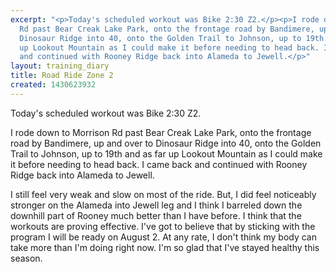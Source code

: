 ```yaml
---
excerpt: "<p>Today's scheduled workout was Bike 2:30 Z2.</p><p>I rode down to Morrison
  Rd past Bear Creak Lake Park, onto the frontage road by Bandimere, up and over to
  Dinosaur Ridge into 40, onto the Golden Trail to Johnson, up to 19th and as far
  up Lookout Mountain as I could make it before needing to head back. I came back
  and continued with Rooney Ridge back into Alameda to Jewell.</p>"
layout: training_diary
title: Road Ride Zone 2
created: 1430623932
---
```

<p>Today's scheduled workout was Bike 2:30 Z2.</p><p>I rode down to Morrison Rd past Bear Creak Lake Park, onto the frontage road by Bandimere, up and over to Dinosaur Ridge into 40, onto the Golden Trail to Johnson, up to 19th and as far up Lookout Mountain as I could make it before needing to head back. I came back and continued with Rooney Ridge back into Alameda to Jewell.</p><p>I still feel very weak and slow on most of the ride. But, I did feel noticeably stronger on the Alameda into Jewell leg and I think I barreled down the downhill part of Rooney much better than I have before. I think that the workouts are proving effective. I've got to believe that by sticking with the program I will be ready on August 2. At any rate, I don't think my body can take more than I'm doing right now. I'm so glad that I've stayed healthy this season.</p>
